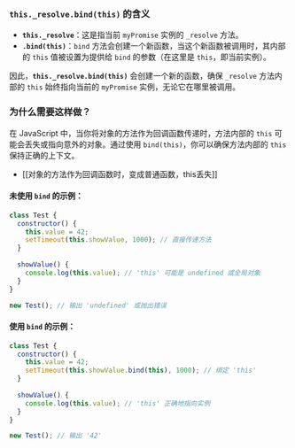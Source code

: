 
### `this._resolve.bind(this)` 的含义

- **`this._resolve`**：这是指当前 `myPromise` 实例的 `_resolve` 方法。
- **`.bind(this)`**：`bind` 方法会创建一个新函数，当这个新函数被调用时，其内部的 `this` 值被设置为提供给 `bind` 的参数（在这里是 `this`，即当前实例）。

因此，**`this._resolve.bind(this)`** 会创建一个新的函数，确保 `_resolve` 方法内部的 `this` 始终指向当前的 `myPromise` 实例，无论它在哪里被调用。

### 为什么需要这样做？

在 JavaScript 中，当你将对象的方法作为回调函数传递时，方法内部的 `this` 可能会丢失或指向意外的对象。通过使用 `bind(this)`，你可以确保方法内部的 `this` 保持正确的上下文。

- [[对象的方法作为回调函数时，变成普通函数，this丢失]]


#### 未使用 `bind` 的示例：

```javascript
class Test {
  constructor() {
    this.value = 42;
    setTimeout(this.showValue, 1000); // 直接传递方法
  }
  
  showValue() {
    console.log(this.value); // 'this' 可能是 undefined 或全局对象
  }
}

new Test(); // 输出 'undefined' 或抛出错误
```

#### 使用 `bind` 的示例：

```javascript
class Test {
  constructor() {
    this.value = 42;
    setTimeout(this.showValue.bind(this), 1000); // 绑定 'this'
  }
  
  showValue() {
    console.log(this.value); // 'this' 正确地指向实例
  }
}

new Test(); // 输出 '42'
```
